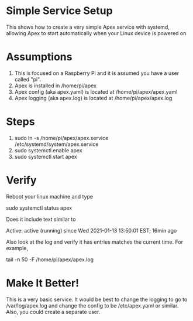 # Simple Service Setup

This shows how to create a very simple Apex service with systemd, allowing
Apex to start automatically when your Linux device is powered on

# Assumptions

1. This is focused on a Raspberry Pi and it is assumed you have a user called "pi".
1. Apex is installed in /home/pi/apex
1. Apex config (aka apex.yaml) is located at /home/pi/apex/apex.yaml
1. Apex logging (aka apex.log) is located at /home/pi/apex/apex.log

# Steps

1. sudo ln -s /home/pi/apex/apex.service /etc/systemd/system/apex.service
1. sudo systemctl enable apex
1. sudo systemctl start apex

# Verify

Reboot your linux machine and type

sudo systemctl status apex

Does it include text similar to

Active: active (running) since Wed 2021-01-13 13:50:01 EST; 16min ago

Also look at the log and verify it has entries matches the current time.   For example,

tail -n 50 -F /home/pi/apex/apex.log

# Make It Better!

This is a very basic service.   It would be best to change the 
logging to go to /var/log/apex.log and change the config to be /etc/apex.yaml or similar.
Also, you could create a separate user.   
